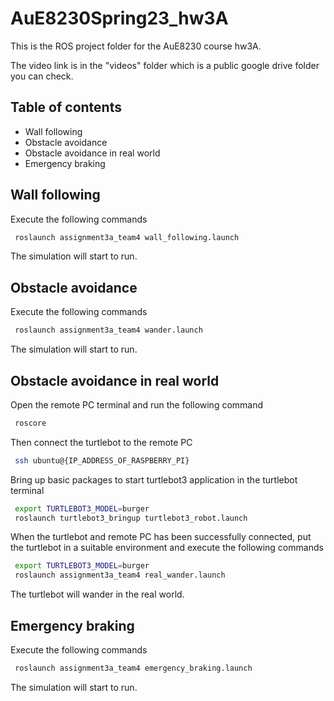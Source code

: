 # AuE8230Spring23_hw3A
This is the ROS project folder for the AuE8230 course hw3A. 

The video link is in the "videos" folder which is a public google drive folder you can check.
 
 
## Table of contents

- Wall following
- Obstacle avoidance
- Obstacle avoidance in real world
- Emergency braking


## Wall following

Execute the following commands
```bash
 roslaunch assignment3a_team4 wall_following.launch
```
The simulation will start to run.

## Obstacle avoidance

Execute the following commands

```bash
 roslaunch assignment3a_team4 wander.launch
```
The simulation will start to run.

  
## Obstacle avoidance in real world
Open the remote PC terminal and run the following command

```bash
 roscore
```

Then connect the turtlebot to the remote PC 

```bash
 ssh ubuntu@{IP_ADDRESS_OF_RASPBERRY_PI}
```

Bring up basic packages to start turtlebot3 application in the turtlebot terminal

```bash
 export TURTLEBOT3_MODEL=burger
 roslaunch turtlebot3_bringup turtlebot3_robot.launch
```
When the turtlebot and remote PC has been successfully connected, put the turtlebot in a suitable environment and execute the following commands

```bash
 export TURTLEBOT3_MODEL=burger
 roslaunch assignment3a_team4 real_wander.launch
```
The turtlebot will wander in the real world.

## Emergency braking

Execute the following commands

```bash
 roslaunch assignment3a_team4 emergency_braking.launch
```
The simulation will start to run.






